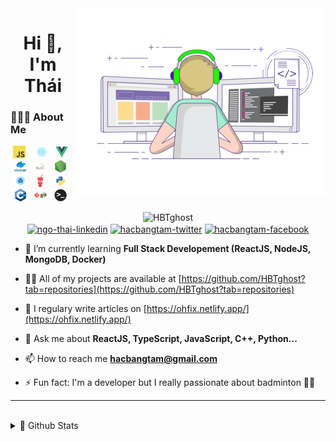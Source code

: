 <img align="right" alt="GIF" src="https://raw.githubusercontent.com/devSouvik/devSouvik/master/gif3.gif" width="400"/>

<h1 align="center">Hi 👋, I'm Thái</h1>

<h3> 👨🏻‍💻 About Me </h3>

<p align="center">
<img height="20" src="https://raw.githubusercontent.com/github/explore/80688e429a7d4ef2fca1e82350fe8e3517d3494d/topics/javascript/javascript.png"/> &nbsp;&nbsp;
<img height="20" src="https://raw.githubusercontent.com/github/explore/80688e429a7d4ef2fca1e82350fe8e3517d3494d/topics/react/react.png"/>&nbsp;&nbsp;
<img height="20" src="https://raw.githubusercontent.com/github/explore/80688e429a7d4ef2fca1e82350fe8e3517d3494d/topics/vue/vue.png"/>&nbsp;&nbsp;
  <img height="20" src="https://raw.githubusercontent.com/github/explore/80688e429a7d4ef2fca1e82350fe8e3517d3494d/topics/docker/docker.png"/>&nbsp;&nbsp;
  <img height="20" src="https://raw.githubusercontent.com/github/explore/80688e429a7d4ef2fca1e82350fe8e3517d3494d/topics/mysql/mysql.png"/>&nbsp;&nbsp;
<img height="20" src="https://raw.githubusercontent.com/github/explore/80688e429a7d4ef2fca1e82350fe8e3517d3494d/topics/nodejs/nodejs.png"/>&nbsp;&nbsp;
  <img height="20" src="https://raw.githubusercontent.com/github/explore/80688e429a7d4ef2fca1e82350fe8e3517d3494d/topics/webpack/webpack.png"/>&nbsp;&nbsp;
  <img height="20" src="https://raw.githubusercontent.com/github/explore/80688e429a7d4ef2fca1e82350fe8e3517d3494d/topics/gulp/gulp.png"/>&nbsp;&nbsp;
<img height="20" src="https://raw.githubusercontent.com/github/explore/80688e429a7d4ef2fca1e82350fe8e3517d3494d/topics/python/python.png"/>&nbsp;&nbsp;
<img height="20" src="https://raw.githubusercontent.com/github/explore/80688e429a7d4ef2fca1e82350fe8e3517d3494d/topics/cpp/cpp.png"/>&nbsp;&nbsp;
<img height="20" src="https://raw.githubusercontent.com/github/explore/80688e429a7d4ef2fca1e82350fe8e3517d3494d/topics/git/git.png"/>&nbsp;&nbsp;
<img height="20" src="https://raw.githubusercontent.com/github/explore/80688e429a7d4ef2fca1e82350fe8e3517d3494d/topics/terminal/terminal.png"/>&nbsp;&nbsp;
</p>

<p align="center">
<img src="https://komarev.com/ghpvc/?username=HBTghost&color=blueviolet" alt="HBTghost" /><br>
<a href="https://linkedin.com/in/ngo-thai" target="blank"><img align="center" src="https://cdn.jsdelivr.net/npm/simple-icons@3.0.1/icons/linkedin.svg" alt="ngo-thai-linkedin" height="30" width="30" /></a>
<a href="https://twitter.com/hacbangtam" target="blank"><img align="center" src="https://cdn.jsdelivr.net/npm/simple-icons@3.0.1/icons/twitter.svg" alt="hacbangtam-twitter" height="30" width="30" /></a>
<a href="https://facebook.com/hacbangtam" target="blank"><img align="center" src="https://cdn.jsdelivr.net/npm/simple-icons@3.0.1/icons/facebook.svg" alt="hacbangtam-facebook" height="30" width="30" /></a>
</p>

- 🌱 I’m currently learning **Full Stack Developement (ReactJS, NodeJS, MongoDB, Docker)**

- 👨‍💻 All of my projects are available at [https://github.com/HBTghost?tab=repositories](https://github.com/HBTghost?tab=repositories)

- 📝 I regulary write articles on [https://ohfix.netlify.app/](https://ohfix.netlify.app/)

- 💬 Ask me about **ReactJS, TypeScript, JavaScript, C++, Python...**

- 📫 How to reach me **hacbangtam@gmail.com**

- ⚡ Fun fact: I'm a developer but I really passionate about badminton 🏸🏸
<hr>
<br>

<details>
  <summary>🎉 Github Stats</summary>

  <img align="left" alt="codeSTACKr's Github Stats" src="https://github-readme-stats.codestackr.vercel.app/api?username=HBTghost&count_private=true&show_icons=true&hide_border=true" />
  <br />

</details>
